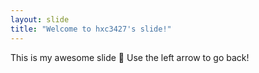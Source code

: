 ```yaml
---
layout: slide
title: "Welcome to hxc3427's slide!"
---
```

This is my awesome slide :tada:
Use the left arrow to go back!
